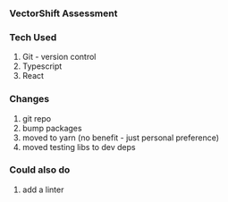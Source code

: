 ### VectorShift Assessment

### Tech Used
1. Git - version control
2. Typescript
3. React


### Changes
1. git repo
2. bump packages
3. moved to yarn (no benefit - just personal preference)
4. moved testing libs to dev deps


### Could also do
1. add a linter